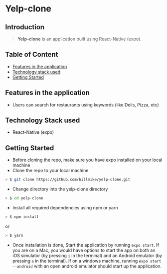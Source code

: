 # Yelp-clone

## Introduction

> **Yelp-clone** is an application built using React-Native (expo).

## Table of Content
- [Features in the application](#features-in-the-application)
- [Technology stack used](#technology-stack-used)
- [Getting Started](#getting-started)

## Features in the application

* Users can search for restaurants using keywords (like Delis, Pizza, etc)

## Technology Stack used

* React-Native (expo)

## Getting Started

* Before cloning the repo, make sure you have expo installed on your local machine
* Clone the repo to your local machine

```sh
> $ git clone https://github.com/billmike/yelp-clone.git
```

* Change directory into the yelp-clone directory

```sh
> $ cd yelp-clone
```

* Install all required dependencies using npm or yarn

```sh
> $ npm install
```
or

```sh
> $ yarn
```

* Once installation is done, Start the application by running `expo start`. If you are on a Mac, you would have options to start the app on both an iOS simulator (by pressing `i` in the terminal) and an Android emulator (by pressing `a` in the terminal). If on a windows machine, running `expo start --android` with an open android emulator should start up the application.
